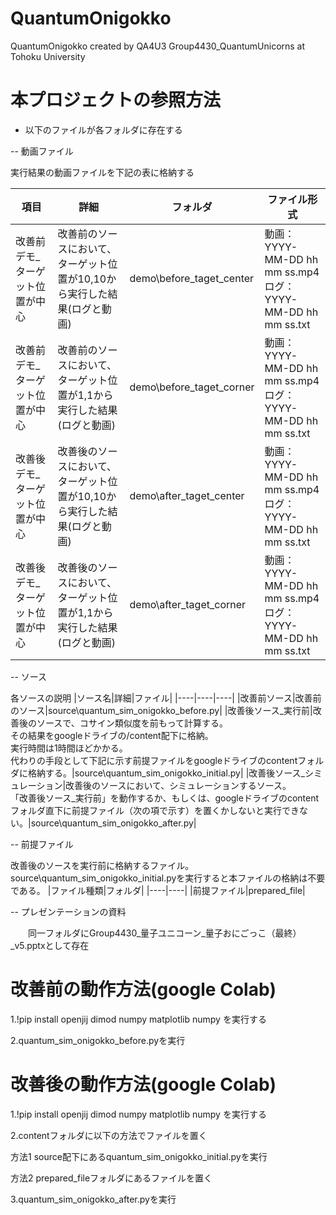 # QuantumOnigokko
QuantumOnigokko created by QA4U3 Group4430_QuantumUnicorns at Tohoku University 


# 本プロジェクトの参照方法

- 以下のファイルが各フォルダに存在する


-- 動画ファイル

  実行結果の動画ファイルを下記の表に格納する

|項目|詳細|フォルダ|ファイル形式|
|----|----|----|----|
|改善前デモ_ターゲット位置が中心|改善前のソースにおいて、<br>ターゲット位置が10,10から実行した結果(ログと動画)|demo\before_taget_center|動画：YYYY-MM-DD hh mm ss.mp4<br>ログ：YYYY-MM-DD hh mm ss.txt|
|改善前デモ_ターゲット位置が中心|改善前のソースにおいて、<br>ターゲット位置が1,1から実行した結果(ログと動画)|demo\before_taget_corner|動画：YYYY-MM-DD hh mm ss.mp4<br>ログ：YYYY-MM-DD hh mm ss.txt|
|改善後デモ_ターゲット位置が中心|改善後のソースにおいて、<br>ターゲット位置が10,10から実行した結果(ログと動画)|demo\after_taget_center|動画：YYYY-MM-DD hh mm ss.mp4<br>ログ：YYYY-MM-DD hh mm ss.txt|
|改善後デモ_ターゲット位置が中心|改善後のソースにおいて、<br>ターゲット位置が1,1から実行した結果(ログと動画)|demo\after_taget_corner|動画：YYYY-MM-DD hh mm ss.mp4<br>ログ：YYYY-MM-DD hh mm ss.txt|



-- ソース

  各ソースの説明
|ソース名|詳細|ファイル|
|----|----|----|
|改善前ソース|改善前のソース|source\quantum_sim_onigokko_before.py|
|改善後ソース_実行前|改善後のソースで、コサイン類似度を前もって計算する。<br>その結果をgoogleドライブの/content配下に格納。<br>実行時間は1時間ほどかかる。<br>代わりの手段として下記に示す前提ファイルをgoogleドライブのcontentフォルダに格納する。|source\quantum_sim_onigokko_initial.py|
|改善後ソース_シミュレーション|改善後のソースにおいて、シミュレーションするソース。<br>「改善後ソース_実行前」を動作するか、もしくは、googleドライブのcontentフォルダ直下に前提ファイル（次の項で示す）を置くかしないと実行できない。|source\quantum_sim_onigokko_after.py|



-- 前提ファイル

  改善後のソースを実行前に格納するファイル。source\quantum_sim_onigokko_initial.pyを実行すると本ファイルの格納は不要である。
|ファイル種類|フォルダ|
|----|----|
|前提ファイル|prepared_file|


-- プレゼンテーションの資料

　　同一フォルダにGroup4430_量子ユニコーン_量子おにごっこ（最終）_v5.pptxとして存在

# 改善前の動作方法(google Colab)

1.!pip install openjij dimod numpy matplotlib numpy を実行する

2.quantum_sim_onigokko_before.pyを実行

# 改善後の動作方法(google Colab)

1.!pip install openjij dimod numpy matplotlib numpy を実行する

2.contentフォルダに以下の方法でファイルを置く

方法1 source配下にあるquantum_sim_onigokko_initial.pyを実行

方法2 prepared_fileフォルダにあるファイルを置く

3.quantum_sim_onigokko_after.pyを実行
